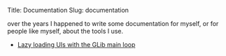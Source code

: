 Title: Documentation
Slug: documentation

over the years I happened to write some documentation for myself, or for
people like myself, about the tools I use.

 * [Lazy loading UIs with the GLib main loop]({filename}lazy-ui-loading-with-glib.md)
